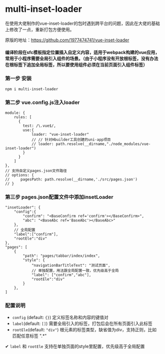 # multi-inset-loader

在使用大佬制作的vue-inset-loader的包时遇到跨平台的问题，因此在大佬的基础上修改了一点，重新打包方便使用。

原版的地址：https://github.com/1977474741/vue-inset-loader

#### 编译阶段在sfc模板指定位置插入自定义内容，适用于webpack构建的vue应用，常用于小程序需要全局引入组件的场景。（由于小程序没有开放根标签，没有办法在根标签下追加全局标签，所以要使用组件必须在当前页面引入组件标签）

### 第一步 安装

    npm i multi-inset-loader

### 第二步 vue.config.js注入loader

    module: {
        rules: [
          {
            test: /\.vue$/,
            use:{
                loader: "vue-inset-loader"
                // // 针对Hbuilder工具创建的uni-app项目
                // loader: path.resolve(__dirname,"./node_modules/vue-inset-loader")
            }
          }
        ]
    },
    // 支持自定义pages.json文件路径
    // options: {
    //     pagesPath: path.resolve(__dirname,'./src/pages.json')
    // }

### 第三步 pages.json配置文件中添加insetLoader

    "insetLoader": {
        "config":{
            "confirm": "<BaseConfirm ref='confirm'></BaseConfirm>",
            "abc": "<BaseAbc ref='BaseAbc'></BaseAbc>"
        },
        // 全局配置
        "label":["confirm"],
        "rootEle":"div"
    },
    "pages": [
        {
            "path": "pages/tabbar/index/index",
            "style": {
                "navigationBarTitleText": "测试页面",
                // 单独配置，用法跟全局配置一致，优先级高于全局
                "label": ["confirm","abc"],
                "rootEle":"div"
            }
        },
    ]

###  配置说明

 - `config` (default: `{}`)
    定义标签名称和内容的键值对
 - `label`(default: `[]`)
    需要全局引入的标签，打包后会在所有页面引入此标签
 - `rootEle`(default: `"div"`)
    根元素的标签类型，缺省值为div，支持正则，比如匹配任意标签 ".*"

 ✔ `label` 和 `rootEle` 支持在单独页面的style里配置，优先级高于全局配置